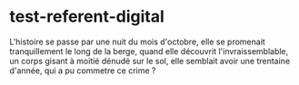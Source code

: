 # test-referent-digital
L'histoire se passe par une nuit du mois d'octobre, elle se promenait tranquillement le long de la berge, 
quand elle découvrit l'invraissemblable, un corps gisant à moitié dénudé sur le sol, elle semblait avoir une trentaine d'année, qui a pu commetre ce crime ?
